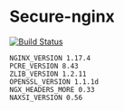 # Secure-nginx

[![Build Status](https://travis-ci.org/normisg/secure-nginx.svg?branch=master)](https://travis-ci.org/normisg/secure-nginx)

```
NGINX_VERSION 1.17.4
PCRE_VERSION 8.43
ZLIB_VERSION 1.2.11
OPENSSL_VERSION 1.1.1d
NGX_HEADERS_MORE 0.33
NAXSI_VERSION 0.56
```